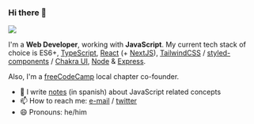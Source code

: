 ### Hi there 👋

![](https://github-readme-stats.vercel.app/api?username=nhsz&show_icons=true&count_private=true)

I'm a **Web Developer**, working with **JavaScript**. My current tech stack of choice is ES6+, [TypeScript](https://github.com/microsoft/TypeScript), [React](https://github.com/facebook/react) (+ [NextJS](https://github.com/vercel/next.js/)), [TailwindCSS](https://github.com/tailwindlabs/tailwindcss) / [styled-components](https://styled-components.com/) / [Chakra UI](https://github.com/chakra-ui/chakra-ui), [Node](https://github.com/nodejs/node) & [Express](https://github.com/expressjs/express).

Also, I'm a [freeCodeCamp](https://freecodecampba.org) local chapter co-founder.

- 📝 I write [notes](https://github.com/undefinedschool/notes) (in spanish) about JavaScript related concepts
- 📫 How to reach me: [e-mail](mailto:nh.quiroz@gmail.com/) / [twitter](https://twitter.com/___nhsz)
- 😄 Pronouns: he/him

